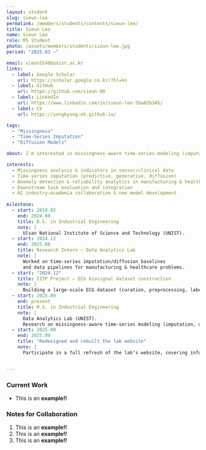```yaml
---
layout: student
slug: sieun-lee
permalink: /members/students/contents/sieun-lee/
title: Sieun Lee
name: Sieun Lee
role: MS Student
photo: /assets/members/students/sieun-lee.jpg
period: "2025.03 —"

email: sieun5548@unist.ac.kr
links:
  - label: Google Scholar
    url: https://scholar.google.co.kr/?hl=ko
  - label: GitHub
    url: https://github.com/sieun-00
  - label: LinkedIn
    url: https://www.linkedin.com/in/sieun-lee-5ba02b345/
  - label: CV
    url: https://yongkyung-oh.github.io/

tags:
  - "Missingness"
  - "Time-Series Imputation"
  - "Diffusion Models"

about: I'm interested in missingness-aware time-series modeling (imputation, diffusion, downstream) across manufacturing and healthcare, as well as AI industry–academia projects and new model development.

interests:
  - Missingness analysis & indicators in sensor/clinical data
  - Time-series imputation (predictive, generative, diffusion)
  - Anomaly detection & reliability analytics in manufacturing & healthcare
  - Downstream task evaluation and integration
  - AI industry–academia collaboration & new model development
    
milestone:
  - start: 2019.02
    end: 2024.08
    title: B.S. in Industrial Engineering
    note: |
      Ulsan National Institute of Science and Technology (UNIST).
  - start: 2024.12
    end: 2025.08
    title: Research Intern — Data Analytics Lab
    note: |
      Worked on time-series imputation/diffusion baselines
      and data pipelines for manufacturing & healthcare problems.
  - start: "2024.12"
    title: IITP Project — ECG biosignal dataset construction
    note: |
      Building a large-scale ECG dataset (curation, preprocessing, labeling protocol).
  - start: 2025.09
    end: present
    title: M.S. in Industrial Engineering
    note: |
      Data Analytics Lab (UNIST).
      Research on missingness-aware time-series modeling (imputation, diffusion, downstream) across manufacturing & healthcare; advised by Prof. Sungil Kim.
  - start: 2025.09
    end: 2025.09
    title: "Redesigned and rebuilt the lab website"
    note: |
      Participate in a full refresh of the lab’s website, covering information architecture, visual design, and component  system. Improved performance, accessibility, and SEO, and set up automated build & deploy.


---
```


### Current Work
- This is an **example!!** 
  
### Notes for Collaboration
1. This is an **example!!** 
2. This is an **example!!** 
3. This is an **example!!** 
